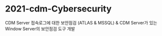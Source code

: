 # 2021-cdm-Cybersecurity
CDM Server 접속로그에 대한 보안점검 (ATLAS & MSSQL) & CDM Server가 있는 Window Server의 보안점검 도구 개발
